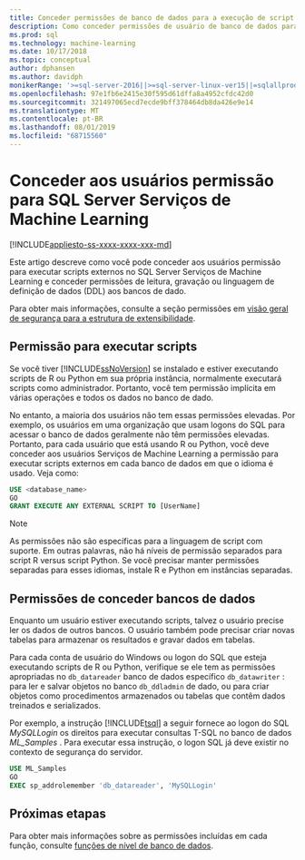 ```yaml
---
title: Conceder permissões de banco de dados para a execução de script R e Python
description: Como conceder permissões de usuário de banco de dados para a execução de script R e Python no SQL Server Serviços de Machine Learning.
ms.prod: sql
ms.technology: machine-learning
ms.date: 10/17/2018
ms.topic: conceptual
author: dphansen
ms.author: davidph
monikerRange: '>=sql-server-2016||>=sql-server-linux-ver15||=sqlallproducts-allversions'
ms.openlocfilehash: 97e1fb6e2415e30f595d61dffa8a4952cfdc42d0
ms.sourcegitcommit: 321497065ecd7ecde9bff378464db8da426e9e14
ms.translationtype: MT
ms.contentlocale: pt-BR
ms.lasthandoff: 08/01/2019
ms.locfileid: "68715560"
---
```

# <a name="give-users-permission-to-sql-server-machine-learning-services"></a>Conceder aos usuários permissão para SQL Server Serviços de Machine Learning
[!INCLUDE[appliesto-ss-xxxx-xxxx-xxx-md](../../includes/appliesto-ss-xxxx-xxxx-xxx-md.md)]

Este artigo descreve como você pode conceder aos usuários permissão para executar scripts externos no SQL Server Serviços de Machine Learning e conceder permissões de leitura, gravação ou linguagem de definição de dados (DDL) aos bancos de dado.

Para obter mais informações, consulte a seção permissões em [visão geral de segurança para a estrutura de extensibilidade](../../advanced-analytics/concepts/security.md#permissions).

<a name="permissions-external-script"></a>

## <a name="permission-to-run-scripts"></a>Permissão para executar scripts

Se você tiver [!INCLUDE[ssNoVersion](../../includes/ssnoversion-md.md)] se instalado e estiver executando scripts de R ou Python em sua própria instância, normalmente executará scripts como administrador. Portanto, você tem permissão implícita em várias operações e todos os dados no banco de dado.

No entanto, a maioria dos usuários não tem essas permissões elevadas. Por exemplo, os usuários em uma organização que usam logons do SQL para acessar o banco de dados geralmente não têm permissões elevadas. Portanto, para cada usuário que está usando R ou Python, você deve conceder aos usuários Serviços de Machine Learning a permissão para executar scripts externos em cada banco de dados em que o idioma é usado. Veja como:

```sql
USE <database_name>
GO
GRANT EXECUTE ANY EXTERNAL SCRIPT TO [UserName]
```

> [!NOTE]
> As permissões não são específicas para a linguagem de script com suporte. Em outras palavras, não há níveis de permissão separados para script R versus script Python. Se você precisar manter permissões separadas para esses idiomas, instale R e Python em instâncias separadas.

<a name="permissions-db"></a> 

## <a name="grant-databases-permissions"></a>Permissões de conceder bancos de dados

Enquanto um usuário estiver executando scripts, talvez o usuário precise ler os dados de outros bancos. O usuário também pode precisar criar novas tabelas para armazenar os resultados e gravar dados em tabelas.

Para cada conta de usuário do Windows ou logon do SQL que esteja executando scripts de R ou Python, verifique se ele tem as permissões apropriadas no `db_datareader` banco de dados específico `db_datawriter` : para ler e salvar objetos no banco `db_ddladmin` de dado, ou para criar objetos como procedimentos armazenados ou tabelas que contêm dados treinados e serializados.

Por exemplo, a instrução [!INCLUDE[tsql](../../includes/tsql-md.md)] a seguir fornece ao logon do SQL *MySQLLogin* os direitos para executar consultas T-SQL no banco de dados *ML_Samples* . Para executar essa instrução, o logon SQL já deve existir no contexto de segurança do servidor.

```sql
USE ML_Samples
GO
EXEC sp_addrolemember 'db_datareader', 'MySQLLogin'
```

## <a name="next-steps"></a>Próximas etapas

Para obter mais informações sobre as permissões incluídas em cada função, consulte [funções de nível de banco de dados](../../relational-databases/security/authentication-access/database-level-roles.md).